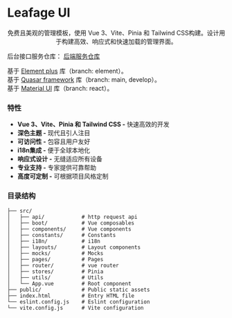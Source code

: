 # Leafage UI

<p align="center">
  免费且美观的管理模板，使用 Vue 3、Vite、Pinia 和 Tailwind CSS构建。设计用于构建高效、响应式和快速加载的管理界面。
  
  后台接口服务仓库： <a href="https://github.com/little3201/leafage.git">后端服务仓库</a> </br>

  基于 <a href="https://element-plus.org">Element plus</a> 库（branch: element）。</br>
  基于 <a href="https://quasar.dev">Quasar framework</a> 库（branch: main, develop）。</br>
  基于 <a href="https://mui.com">Material UI</a> 库（branch: react）。
</p>

### 特性

- **Vue 3、Vite、Pinia 和 Tailwind CSS -** 快速高效的开发
- **深色主题 -** 现代且引人注目
- **可访问性 -** 包容且用户友好
- **i18n集成 -** 便于全球本地化
- **响应式设计 -** 无缝适应所有设备
- **专业支持 -** 专家提供可靠帮助
- **高度可定制 -** 可根据项目风格定制

### 目录结构

```
├── src/
│   ├── api/            # http request api
│   ├── boot/           # Vue composables
│   ├── components/     # Vue components
│   ├── constants/      # Constants
│   ├── i18n/           # i18n
│   ├── layouts/        # Layout components
│   ├── mocks/          # Mocks
│   ├── pages/          # Pages
│   ├── router/         # vue router
│   ├── stores/         # Pinia
│   ├── utils/          # Utils
│   └── App.vue         # Root component
├── public/             # Public static assets
├── index.html          # Entry HTML file
└── eslint.config.js    # Eslint configuration
└── vite.config.js      # Vite configuration
```